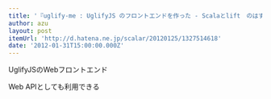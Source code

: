 ```yaml
---
title: '『uglify-me : UglifyJS のフロントエンドを作った - Scalaとlift　のはずだった　・・・』'
author: azu
layout: post
itemUrl: 'http://d.hatena.ne.jp/scalar/20120125/1327514618'
date: '2012-01-31T15:00:00.000Z'
---
```

UglifyJSのWebフロントエンド

Web APIとしても利用できる

